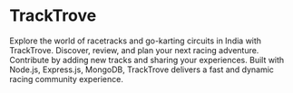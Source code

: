 # TrackTrove
Explore the world of racetracks and go-karting circuits in India with TrackTrove. Discover, review, and plan your next racing adventure. Contribute by adding new tracks and sharing your experiences. Built with Node.js, Express.js, MongoDB, TrackTrove delivers a fast and dynamic racing community experience. 
